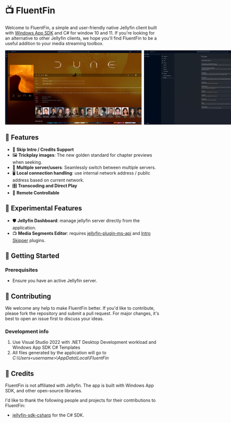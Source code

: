 # 📺 FluentFin
Welcome to FluentFin, a simple and user-friendly native Jellyfin client built with [Windows App SDK](https://github.com/microsoft/WindowsAppSDK) and C# for window 10 and 11. If you're looking for an alternative to other Jellyfin clients, we hope you'll find FluentFin to be a useful addition to your media streaming toolbox.
<div style="display: flex; flex-direction: row; gap: 8px">
  <img height=240 src="./Screenshots/movie.png" />
  <img height=240 src="./Screenshots/dashboard.png" />
</div>

## 🌟 Features

- 🚀 **Skip Intro / Credits Support**
- 🖼️ **Trickplay images**: The new golden standard for chapter previews when seeking.
- 👥 **Multiple server/users**: Seamlessly switch between multiple servers.
- 🖥️ **Local connection handling**: use internal network address / public address based on current network.
- 🎛️ **Transcoding and Direct Play**
- 📡 **Remote Controllable**

## 🧪 Experimental Features

- 🛡️ **Jellyfin Dashboard**: manage jellyfin server directly from the application.
- 📺 **Media Segments Editor**: requires [jellyfin-plugin-ms-api](https://github.com/intro-skipper/jellyfin-plugin-ms-api/) and [Intro Skipper](https://github.com/intro-skipper/intro-skipper) plugins.

## 🚀 Getting Started

### Prerequisites

- Ensure you have an active Jellyfin server.

## 🙌 Contributing

We welcome any help to make FluentFin better. If you'd like to contribute, please fork the repository and submit a pull request. For major changes, it's best to open an issue first to discuss your ideas.

### Development info

1. Use Visual Studio 2022 with .NET Desktop Development workload and Windows App SDK C# Templates
2. All files generated by the application will go to _C:\Users\<username>\AppData\Local\FluentFin_

## 📝 Credits
FluentFin is not affiliated with Jellyfin. The app is built with Windows App SDK, and other open-source libraries.

I'd like to thank the following people and projects for their contributions to FluentFin:

- [jellyfin-sdk-csharp](https://github.com/jellyfin/jellyfin-sdk-csharp) for the C# SDK.